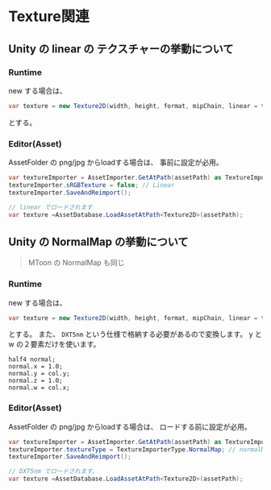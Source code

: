 # Texture関連

## Unity の linear の テクスチャーの挙動について

### Runtime

new する場合は、 

```csharp
var texture = new Texture2D(width, height, format, mipChain, linear = true);
```

とする。

### Editor(Asset)

AssetFolder の png/jpg からloadする場合は、
事前に設定が必用。

```csharp
var textureImporter = AssetImporter.GetAtPath(assetPath) as TextureImporter;
textureImporter.sRGBTexture = false; // Linear
textureImporter.SaveAndReimport();

// linear でロードされます
var texture =AssetDatabase.LoadAssetAtPath<Texture2D>(assetPath);
```

## Unity の NormalMap の挙動について

> MToon の NormalMap も同じ

### Runtime

new する場合は、 

```csharp
var texture = new Texture2D(width, height, format, mipChain, linear = true);
```

とする。
また、 `DXT5nm` という仕様で格納する必要があるので変換します。
y と w の２要素だけを使います。

```hlsl
half4 normal;
normal.x = 1.0;
normal.y = col.y;
normal.z = 1.0;
normal.w = col.x;
```

### Editor(Asset)

AssetFolder の png/jpg からloadする場合は、
ロードする前に設定が必用。

```csharp
var textureImporter = AssetImporter.GetAtPath(assetPath) as TextureImporter;
textureImporter.textureType = TextureImporterType.NormalMap; // normalMap
textureImporter.SaveAndReimport();

// DXT5nm でロードされます。
var texture =AssetDatabase.LoadAssetAtPath<Texture2D>(assetPath);
```
